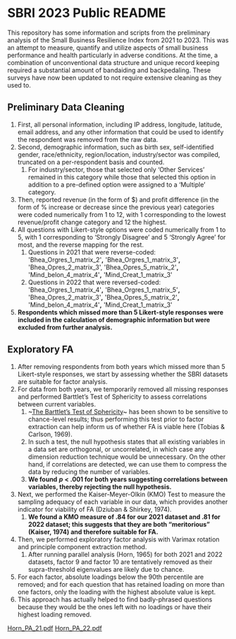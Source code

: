 # SBRI 2023 Public README

This repository has some information and scripts from the preliminary analysis of the Small Business Resilience Index from 2021 to 2023. This was an attempt to measure, quantify and utilize aspects of small business performance and health particularly in adverse conditions. At the time, a combination of unconventional data structure and unique record keeping required a substantial amount of bandaiding and backpedaling. These surveys have now been updated to not require extensive cleaning as they used to.

## Preliminary Data Cleaning
1. First, all personal information, including IP address, longitude, latitude, email address, and any other information that could be used to identify the respondent was removed from the raw data.
2. Second, demographic information, such as birth sex, self-identified gender, race/ethnicity, region/location, industry/sector was compiled, truncated on a per-respondent basis and counted.
   1. For industry/sector, those that selected only ‘Other Services’ remained in this category while those that selected this option in addition to a pre-defined option were assigned to a ‘Multiple’ category.
3. Then, reported revenue (in the form of $) and profit difference (in the form of % increase or decrease since the previous year) categories were coded numerically from 1 to 12, with 1 corresponding to the lowest revenue/profit change category and 12 the highest.
4. All questions with Likert-style options were coded numerically from 1 to 5, with 1 corresponding to ‘Strongly Disagree’ and 5 ‘Strongly Agree’ for most, and the reverse mapping for the rest.
   1. Questions in 2021 that were reverse-coded: 'Bhea_Orgres_1_matrix_2'**,** 'Bhea_Orgres_1_matrix_3'**,** 'Bhea_Opres_2_matrix_3', 'Bhea_Opres_5_matrix_2'**,** 'Mind_belon_4_matrix_4'**,** 'Mind_Creat_1_matrix_3'
   2. Questions in 2022 that were reversed-coded: 'Bhea_Orgres_1_matrix_4'**,** 'Bhea_Orgres_1_matrix_5'**,** 'Bhea_Opres_2_matrix_3'**,** 'Bhea_Opres_5_matrix_2'**,** 'Mind_belon_4_matrix_4'**,** 'Mind_Creat_1_matrix_3'
5. **Respondents which missed more than 5 Likert-style responses were included in the calculation of demographic information but were excluded from further analysis.**

## Exploratory FA
1. After removing respondents from both years which missed more than 5 Likert-style responses, we start by assessing whether the SBRI datasets are suitable for factor analysis.
2. For data from both years, we temporarily removed all missing responses and performed Barttlet’s Test of Sphericity to assess correlations between current variables.
   1. ~[The Barttlet’s Test of Sphericity](https://www.statisticshowto.com/bartletts-test/)~ has been shown to be sensitive to chance-level results; thus performing this test prior to factor extraction can help inform us of whether FA is viable here (Tobias & Carlson, 1969).
   2. In such a test, the null hypothesis states that all existing variables in a data set are orthogonal, or uncorrelated, in which case any dimension reduction technique would be unnecessary. On the other hand, if correlations are detected, we can use them to compress the data by reducing the number of variables.
   3. **We found** ***p*** **< .001 for both years suggesting correlations between variables, thereby rejecting the null hypothesis.**
3. Next, we performed the Kaiser-Meyer-Olkin (KMO) Test to measure the sampling adequacy of each variable in our data, which provides another indicator for viability of FA (Dziuban & Shirkey, 1974).
   1. **We found a KMO measure of .84 for our 2021 dataset and .81 for 2022 dataset; this suggests that they are both “meritorious” (Kaiser, 1974) and therefore suitable for FA.**
4. Then, we performed exploratory factor analysis with Varimax rotation and principle component extraction method.
   1. After running parallel analysis (Horn, 1965) for both 2021 and 2022 datasets, factor 9 and factor 10 are tentatively removed as their supra-threshold eigenvalues are likely due to chance.
5. For each factor, absolute loadings below the 90th percentile are removed; and for each question that has retained loading on more than one factors, only the loading with the highest absolute value is kept.
6. This approach has actually helped to find badly-phrased questions because they would be the ones left with no loadings or have their highest loading removed.

[Horn_PA_21.pdf](README/Horn_PA_21.pdf)<!-- {"embed":"true", "preview":"true"} -->
[Horn_PA_22.pdf](README/Horn_PA_22.pdf)<!-- {"embed":"true", "preview":"true"} -->
